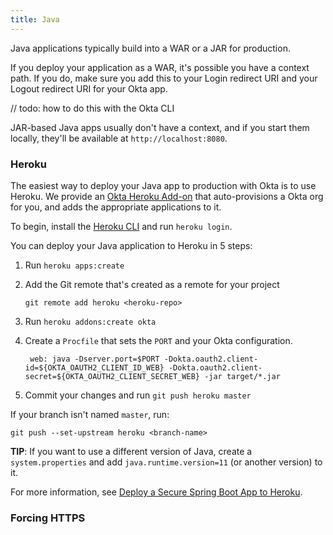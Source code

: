 ```yaml
---
title: Java
---
```


Java applications typically build into a WAR or a JAR for production.

If you deploy your application as a WAR, it's possible you have a context path. If you do, make sure you add this to your Login redirect URI and your Logout redirect URI for your Okta app.

// todo: how to do this with the Okta CLI

JAR-based Java apps usually don't have a context, and if you start them locally, they'll be available at `http://localhost:8080`.

### Heroku

The easiest way to deploy your Java app to production with Okta is to use Heroku. We provide an [Okta Heroku Add-on](https://devcenter.heroku.com/articles/okta) that auto-provisions a Okta org for you, and adds the appropriate applications to it.

To begin, install the [Heroku CLI](https://devcenter.heroku.com/articles/heroku-cli) and run `heroku login`.

You can deploy your Java application to Heroku in 5 steps:

1. Run `heroku apps:create`
2. Add the Git remote that's created as a remote for your project

       git remote add heroku <heroku-repo>

3. Run `heroku addons:create okta`
4. Create a `Procfile` that sets the `PORT` and your Okta configuration.

        web: java -Dserver.port=$PORT -Dokta.oauth2.client-id=${OKTA_OAUTH2_CLIENT_ID_WEB} -Dokta.oauth2.client-secret=${OKTA_OAUTH2_CLIENT_SECRET_WEB} -jar target/*.jar

5. Commit your changes and run `git push heroku master`

If your branch isn't named `master`, run:

```
git push --set-upstream heroku <branch-name>
```

**TIP**: If you want to use a different version of Java, create a `system.properties` and add `java.runtime.version=11` (or another version) to it.

For more information, see [Deploy a Secure Spring Boot App to Heroku](https://developer.okta.com/blog/2020/08/31/spring-boot-heroku).

### Forcing HTTPS

